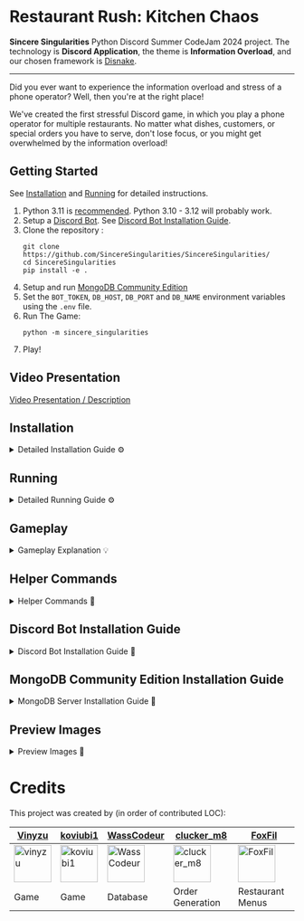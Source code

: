 # Restaurant Rush: Kitchen Chaos

**Sincere Singularities** Python Discord Summer CodeJam 2024 project.
The technology is **Discord Application**, the theme is **Information Overload**, and our chosen framework
is [Disnake](https://github.com/DisnakeDev/disnake/).

---

Did you ever want to experience the information overload and stress of a phone operator?
Well, then you're at the right place!

We've created the first stressful Discord game, in which you play a phone operator for multiple restaurants.
No matter what dishes, customers, or special orders you have to serve, don't lose focus, or you might get overwhelmed by
the information overload!



## Getting Started
See [Installation](https://github.com/SincereSingularities/SincereSingularities?tab=readme-ov-file#installation) and [Running](#running) for detailed instructions.

1. Python 3.11 is [recommended](https://github.com/DisnakeDev/disnake/pull/1135#issuecomment-1847303628). Python 3.10 - 3.12 will probably work.
2. Setup a [Discord Bot](https://docs.disnake.dev/en/stable/discord.html). See [Discord Bot Installation Guide](#discord-bot-installation-guide).
3. Clone the repository :
   ```shell
   git clone https://github.com/SincereSingularities/SincereSingularities/
   cd SincereSingularities
   pip install -e .
   ```
4. Setup and run [MongoDB Community Edition](https://www.mongodb.com/docs/manual/administration/install-community/)
5. Set the `BOT_TOKEN`, `DB_HOST`, `DB_PORT` and `DB_NAME` environment variables using the `.env` file.
6. Run The Game:
   ```shell
   python -m sincere_singularities
   ```
7. Play!

## Video Presentation
[Video Presentation / Description](https://streamable.com/3rcyc0)


## Installation
<details>
    <summary>Detailed Installation Guide ⚙️</summary>

### 1. Requirements:
   1. [Python 3.11](https://www.python.org/downloads/release/python-3110/)
   2. [MongoDB Community Edition](https://www.mongodb.com/docs/manual/administration/install-community/). See [MongoDB Installation Guide](#mongodb-community-edition-installation-guide)
   3. [Discord Bot](https://docs.disnake.dev/en/stable/discord.html). See [Discord Bot SetUp Guide](#discord-bot-installation-guide)
### 2. Download:
Run this command in the directory you want to download it to.
   ```shell
   git clone https://github.com/SincereSingularities/SincereSingularities/
   cd SincereSingularities
   ```
### 3. Install the Game as a package via pip:
   ```shell
   pip install -e .
   ```
### 4. Setup local environment values:
Create and Edit an .env file (see .env.example)
```
BOT_TOKEN (Your Discord Bot Token)
DB_HOST (The IP address of your MongoDB Server)
DB_PORT (The port of your MongoDB Server)
DB_NAME (Your preferred name for the MongoDB Database, defaults to `bot_db`)
```

</details>

## Running
<details>
    <summary>Detailed Running Guide ⚙️</summary>

### 1. Start your [MongoDB Server](https://www.mongodb.com/docs/manual/administration/install-community/). See [MongoDB Installation Guide](#mongodb-community-edition-installation-guide)
### 2. Run the Game:
   ```shell
   python -m sincere_singularities
   ```
### 3. Start a Game Session in a Text Channel:
   ```
   /start_game
   ```
</details>

## Gameplay
<details>
    <summary>Gameplay Explanation 💡</summary>

1. Choose a text channel.
2. Run the `/start_game` command. That will create a thread.
3. The bot will send the menu. This contains multiple restaurants that you can buy. You already own the first one.
4. You will get orders in the thread as messages. Choose and enter the appropriate restaurant, and select the menu items that the customer requested.
5. Then enter the customer's information which consists of:
   - Order ID
   - Customer Name
   - Customer Address
   - Delivery Time
   - Extra Wishes
6. Submit the order. You will get points based on the accuracy of the order. With your earned coins you can buy new restaurants.
7. From time to time, you will get Order Conditions. Pay attention to these Conditions when fulfilling a order. They will also disappear after some time.
</details>

## Helper Commands
<details>
    <summary>Helper Commands 🔨</summary>

- /clear_threads
</br>
  ``Clears the Threads in the Text Channel the Command was executed in. Requires the Author to have manage_threads permissions.``
- /clear_webhooks
</br>
  ``Clears the Webhooks in the Text Channel the Command was executed in. Requires the Author to have manage_webhooks permissions.``
</details>

## Discord Bot Installation Guide
<details>
    <summary>Discord Bot Installation Guide 🤖</summary>

Extended from [Disnake Bot Guide](https://docs.disnake.dev/en/stable/discord.html)
1. Create a new [Discord Application](https://discord.com/developers/applications).
2. Navigate to the Bot Tab. You can customize your bot. Reset the bot token and copy the freshly created one.
3. Navigate to the OAuth2 Tab.
   1. Under `Scopes`, check `bot` and `applications.commands`.
   2. Under `Bot Permissions`, check `Manage Webhooks`, `Send Messages`, `Create Public Threads`, `Send Messages in Threads`, `Manage Messages`, `Manage Threads`,
   3. Copy the `Generated URL`
4. Paste the `Generated URL` in your browser and invite the bot to your server.
</details>

## MongoDB Community Edition Installation Guide
<details>
    <summary>MongoDB Server Installation Guide 💾</summary>

Extended from [MongoDB Community Edition Installer](https://www.mongodb.com/docs/manual/administration/install-community/)
1. Install on Windows
   1. For Installation, follow [Windows Installation Guide](https://www.mongodb.com/docs/manual/tutorial/install-mongodb-on-windows/#install-mongodb-community-edition)
   2. To Run MongoDB, follow [Windows Running Guide](https://www.mongodb.com/docs/manual/tutorial/install-mongodb-on-windows/#run-mongodb-community-edition-from-the-command-interpreter)
2. Install on MacOS
   1. For Installation, follow [MacOS Installation Guide](https://www.mongodb.com/docs/manual/tutorial/install-mongodb-on-os-x/#install-mongodb-community-edition)
   2. To Run MongoDB, follow [MacOS Running Guide](https://www.mongodb.com/docs/manual/tutorial/install-mongodb-on-os-x/#run-mongodb-community-edition)
3. Install on Ubuntu
   1. For Installation, follow [Ubuntu Installation Guide](https://www.mongodb.com/docs/manual/tutorial/install-mongodb-on-ubuntu/#install-mongodb-community-edition)
   2. To Run MongoDB, follow [Ubuntu Running Guide](https://www.mongodb.com/docs/manual/tutorial/install-mongodb-on-ubuntu/#run-mongodb-community-edition)
4. Install on Debian
   1. For Installation, follow [Debian Installation Guide](https://www.mongodb.com/docs/manual/tutorial/install-mongodb-on-debian/#install-mongodb-community-edition)
   2. To Run MongoDB, follow [Debian Running Guide](https://www.mongodb.com/docs/manual/tutorial/install-mongodb-on-debian/#run-mongodb-community-edition)
5. Install on SUSE
   1. For Installation, follow [SUSE Installation Guide](https://www.mongodb.com/docs/manual/tutorial/install-mongodb-on-suse/#install-mongodb-community-edition)
   2. To Run MongoDB, follow [SUSE Running Guide](https://www.mongodb.com/docs/manual/tutorial/install-mongodb-on-suse/#run-mongodb-community-edition)

</details>

## Preview Images
<details>
    <summary>Preview Images 📸</summary>

#### Main Menu:
<img src="https://github.com/user-attachments/assets/fbb6ae72-de95-45db-9cc3-a1c8c720d809" width="300">

#### Restaurant Menu:
<img src="https://github.com/user-attachments/assets/292bf979-7644-4385-a47e-f244ff04016e" width="300">

#### Easy Order (Pizzaria):
<img src="https://i.ibb.co/bvCNF5x/IMG-5599.jpg" width="300">

#### Medium Order (Fast Food):
<img src="https://i.ibb.co/ZY1xh8L/IMG-5600.jpg" width="300">

#### Hard Order (Sushi):
<img src="https://i.ibb.co/khxGccr/IMG-5601.jpg" width="300">
</details>

# Credits
This project was created by (in order of contributed LOC):

| [Vinyzu](https://github.com/Vinyzu)                                                                           | [koviubi1](https://github.com/koviubi56)                                                                                | [WassCodeur](https://github.com/WassCodeur)                                                                                   | [clucker_m8](https://github.com/clucker-m8)                                                                                   | [FoxFil](https://github.com/foxfil)                                                                           |
|---------------------------------------------------------------------------------------------------------------|-------------------------------------------------------------------------------------------------------------------------|-------------------------------------------------------------------------------------------------------------------------------|-------------------------------------------------------------------------------------------------------------------------------|---------------------------------------------------------------------------------------------------------------|
| [<img src="https://github.com/vinyzu.png" alt="vinyzu" title="Vinyzu" width="66">](https://github.com/vinyzu) | [<img src="https://github.com/koviubi56.png" alt="koviubi1" title="koviubi1" width="66">](https://github.com/koviubi56) | [<img src="https://github.com/WassCodeur.png" alt="WassCodeur" title="WassCodeur" width="66">](https://github.com/WassCodeur) | [<img src="https://github.com/clucker-m8.png" alt="clucker_m8" title="clucker_m8" width="66">](https://github.com/clucker-m8) | [<img src="https://github.com/foxfil.png" alt="FoxFil" title="FoxFil" width="66">](https://github.com/foxfil) |
| Game                                                                                                          | Game                                                                                                                    | Database                                                                                                                      | Order Generation                                                                                                              | Restaurant Menus                                                                                              |
